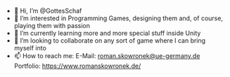 - 👋 Hi, I’m @GottesSchaf
- 👀 I’m interested in Programming Games, designing them and, of course, playing them with passion
- 🌱 I’m currently learning more and more special stuff inside Unity
- 💞️ I’m looking to collaborate on any sort of game where I can bring myself into
- 📫 How to reach me:
E-Mail: roman.skowronek@ue-germany.de
Portfolio: https://www.romanskowronek.de/

<!---
GottesSchaf/GottesSchaf is a ✨ special ✨ repository because its `README.md` (this file) appears on your GitHub profile.
You can click the Preview link to take a look at your changes.
--->
